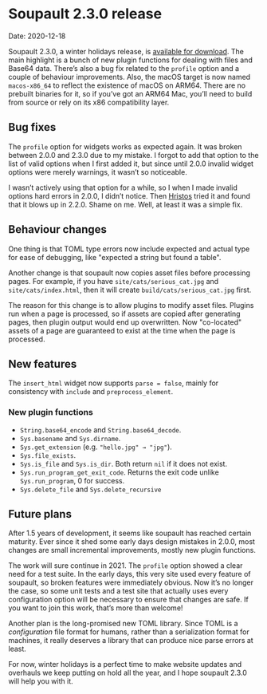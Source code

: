 <h1 id="post-title">Soupault 2.3.0 release</h1>

<p>Date: <time id="post-date">2020-12-18</time> </p>

<p id="post-excerpt">
Soupault 2.3.0, a winter holidays release, is <a href="https://files.baturin.org/software/soupault/2.3.0">available for download</a>.
The main highlight is a bunch of new plugin functions for dealing with files and Base64 data.
There’s also a bug fix related to the <code>profile</code> option and a couple of behaviour improvements.
Also, the macOS target is now named <code>macos-x86_64</code> to reflect the existence of macOS on ARM64.
There are no prebuilt binaries for it, so if you’ve got an ARM64 Mac, you’ll need to build from source
or rely on its x86 compatibility layer.
</p>

## Bug fixes

The `profile` option for widgets works as expected again. It was broken between 2.0.0 and 2.3.0 due to my mistake.
I forgot to add that option to the list of valid options when I first added it,
but since until 2.0.0 invalid widget options were merely warnings, it wasn’t so noticeable.

I wasn’t actively using that option for a while, so I when I made invalid options hard errors in 2.0.0,
I didn’t notice. Then [Hristos](https://hristos.lol) tried it and found that it blows up in 2.2.0.
Shame on me. Well, at least it was a simple fix.

## Behaviour changes

One thing is that TOML type errors now include expected and actual type for ease of debugging, like "expected a string but found a table".

Another change is that soupault now copies asset files before processing pages.
For example, if you have `site/cats/serious_cat.jpg` and `site/cats/index.html`, then it will create `build/cats/serious_cat.jpg` first.

The reason for this change is to allow plugins to modify asset files.
Plugins run when a page is processed, so if assets are copied after generating pages, then plugin output would end up overwritten.
Now "co-located" assets of a page are guaranteed to exist at the time when the page is processed.

## New features

The `insert_html` widget now supports `parse = false`, mainly for consistency with `include` and `preprocess_element`.

### New plugin functions

* `String.base64_encode` and `String.base64_decode`.
* `Sys.basename` and `Sys.dirname`.
* `Sys.get_extension` (e.g. `"hello.jpg" → "jpg"`).
* `Sys.file_exists`.
* `Sys.is_file` and `Sys.is_dir`. Both return `nil` if it does not exist.
* `Sys.run_program_get_exit_code`. Returns the exit code unlike `Sys.run_program`, 0 for success.
* `Sys.delete_file` and `Sys.delete_recursive`

## Future plans

After 1.5 years of development, it seems like soupault has reached certain maturity.
Ever since it shed some early days design mistakes in 2.0.0, most changes are small incremental improvements,
mostly new plugin functions.

The work will sure continue in 2021. The `profile` option showed a clear need for a test suite.
In the early days, this very site used every feature of soupault, so broken features were immediately obvious.
Now it’s no longer the case, so some unit tests and a test site that actually uses every configuration option
will be necessary to ensure that changes are safe. If you want to join this work, that’s more than welcome!

Another plan is the long-promised new TOML library. Since TOML is a _configuration_ file format for humans,
rather than a serialization format for machines, it really deserves a library that can produce nice parse errors at least.

For now, winter holidays is a perfect time to make website updates and overhauls we keep putting on hold all the year,
and I hope soupault 2.3.0 will help you with it.
